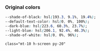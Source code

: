 ### Original colors

```css
--shade-of-black: hsl(193.3, 9.1%, 19.4%);
--default-text-color: hsl(0, 0%, 100%);
--dark-blue: hsl(223.6, 60.3%, 23.7%);
--light-blue: hsl(206.1, 92.4%, 46.3%);
--shade-of-white: hsl(0, 0%, 96%);
```

```css
class="mt-10 h-screen py-20"
```
